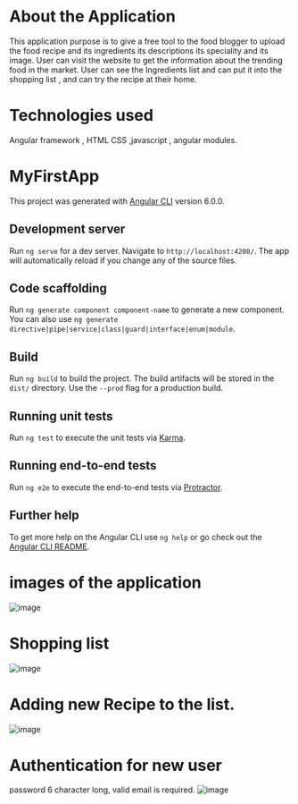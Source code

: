 # About the Application
This application purpose is to give a free tool to the food blogger to upload the food recipe and its ingredients its descriptions its speciality and its image.
User can visit the website to get the information about the trending food in the market.
User can see the Ingredients list and can put it into the shopping list , and can try the recipe at their home.

# Technologies used

Angular framework , HTML CSS ,javascript , angular modules.

# MyFirstApp

This project was generated with [Angular CLI](https://github.com/angular/angular-cli) version 6.0.0.

## Development server

Run `ng serve` for a dev server. Navigate to `http://localhost:4200/`. The app will automatically reload if you change any of the source files.

## Code scaffolding

Run `ng generate component component-name` to generate a new component. You can also use `ng generate directive|pipe|service|class|guard|interface|enum|module`.

## Build

Run `ng build` to build the project. The build artifacts will be stored in the `dist/` directory. Use the `--prod` flag for a production build.

## Running unit tests

Run `ng test` to execute the unit tests via [Karma](https://karma-runner.github.io).

## Running end-to-end tests

Run `ng e2e` to execute the end-to-end tests via [Protractor](http://www.protractortest.org/).

## Further help

To get more help on the Angular CLI use `ng help` or go check out the [Angular CLI README](https://github.com/angular/angular-cli/blob/master/README.md).

# images of the application
![image](https://user-images.githubusercontent.com/38702501/104229644-8c31a200-5472-11eb-86af-2c6b2af67444.png)

# Shopping list
![image](https://user-images.githubusercontent.com/38702501/104229945-edf20c00-5472-11eb-8eb0-3ed0b711cedb.png)

# Adding new Recipe to the list.
![image](https://user-images.githubusercontent.com/38702501/104230357-7a9cca00-5473-11eb-81ab-093685fd8bdf.png)

# Authentication for new user 
password 6 character long, valid email is required.
![image](https://user-images.githubusercontent.com/38702501/104230710-ee3ed700-5473-11eb-8f60-af189b64ff6c.png)

